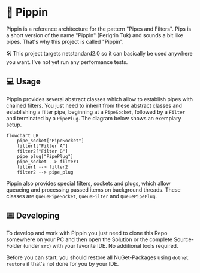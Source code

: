 # 📐 Pippin

Pippin is a reference architecture for the pattern "Pipes and Filters".
Pips is a short version of the name "Pippin" (Perigrin Tuk) and sounds
a bit like pipes. That's why this project is called "Pippin".

🛠️ This project targets netstandard2.0 so it can basically be used anywhere you want. 
I've not yet run any performance tests.

## 💻 Usage

Pippin provides several abstract classes which allow to establish pipes with chained filters.
You just need to inherit from these abstract classes and establishing a filter pipe, beginning at a 
`PipeSocket`, followed by a `Filter` and terminated by a `PipePlug`. 
The diagram below shows an exemplary setup.

```mermaid
flowchart LR
    pipe_socket["PipeSocket"]
    filter1["Filter A"]
    filter2["Filter B"]
    pipe_plug["PipePlug"]
    pipe_socket --> filter1
    filter1 --> filter2
    filter2 --> pipe_plug
```

Pippin also provides special filters, sockets and plugs, which allow queueing and processing passed items on background threads.
These classes are `QueuePipeSocket`, `QueueFilter` and `QueuePipePlug`.

## ⌨️ Developing

To develop and work with Pippin you just need to clone this Repo somewhere on your PC and then open the Solution or the complete Source-Folder (under `src`) with your favorite IDE. No additional tools required.

Before you can start, you should restore all NuGet-Packages using `dotnet restore` if that's not done for you by your IDE.